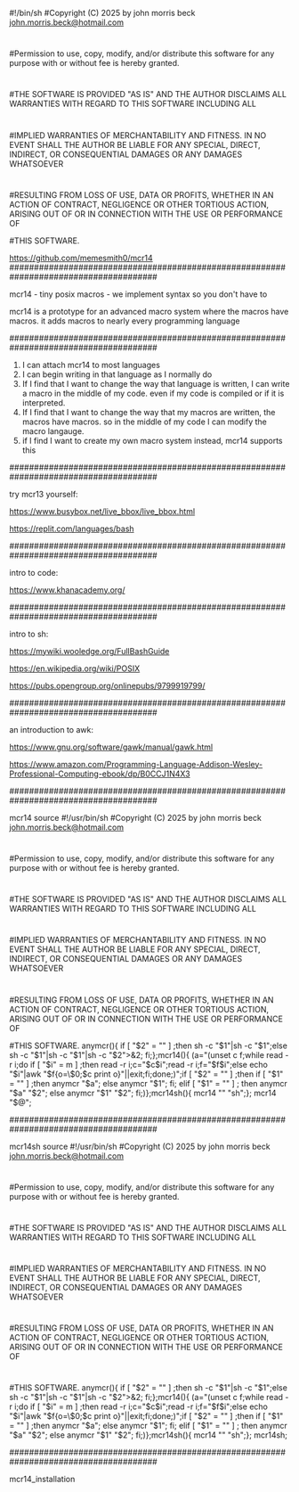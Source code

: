 #!/bin/sh
#Copyright (C) 2025 by john morris beck <john.morris.beck@hotmail.com>
#
#Permission to use, copy, modify, and/or distribute this software for any purpose with or without fee is hereby granted.
#
#THE SOFTWARE IS PROVIDED "AS IS" AND THE AUTHOR DISCLAIMS ALL WARRANTIES WITH REGARD TO THIS SOFTWARE INCLUDING ALL
#
#IMPLIED WARRANTIES OF MERCHANTABILITY AND FITNESS. IN NO EVENT SHALL THE AUTHOR BE LIABLE FOR ANY SPECIAL, DIRECT, INDIRECT, OR CONSEQUENTIAL DAMAGES OR ANY DAMAGES WHATSOEVER
#
#RESULTING FROM LOSS OF USE, DATA OR PROFITS, WHETHER IN AN ACTION OF CONTRACT, NEGLIGENCE OR OTHER TORTIOUS ACTION, ARISING OUT OF OR IN CONNECTION WITH THE USE OR PERFORMANCE OF

#THIS SOFTWARE.

https://github.com/memesmith0/mcr14
######################################################################################

mcr14 - tiny posix macros - we implement syntax so you don't have to

mcr14 is a prototype for an advanced macro system where the macros have macros.
it adds macros to nearly every programming language

######################################################################################

1. I can attach mcr14 to most languages
2. I can begin writing in that language as I normally do
3. If I find that I want to change the way that language is written, I can write a macro in the middle of my code. even if my code is compiled or if it is interpreted.
4. If I find that I want to change the way that my macros are written, the macros have macros. so in the middle of my code I can modify the macro langauge.
5. if I find I want to create my own macro system instead, mcr14 supports this

######################################################################################

try mcr13 yourself:

https://www.busybox.net/live_bbox/live_bbox.html

https://replit.com/languages/bash

######################################################################################

intro to code:

https://www.khanacademy.org/

######################################################################################

intro to sh:

https://mywiki.wooledge.org/FullBashGuide

https://en.wikipedia.org/wiki/POSIX

https://pubs.opengroup.org/onlinepubs/9799919799/

######################################################################################

an introduction to awk:

https://www.gnu.org/software/gawk/manual/gawk.html

https://www.amazon.com/Programming-Language-Addison-Wesley-Professional-Computing-ebook/dp/B0CCJ1N4X3

######################################################################################

mcr14 source
#!/usr/bin/sh
#Copyright (C) 2025 by john morris beck <john.morris.beck@hotmail.com>
#
#Permission to use, copy, modify, and/or distribute this software for any purpose with or without fee is hereby granted.
#
#THE SOFTWARE IS PROVIDED "AS IS" AND THE AUTHOR DISCLAIMS ALL WARRANTIES WITH REGARD TO THIS SOFTWARE INCLUDING ALL
#
#IMPLIED WARRANTIES OF MERCHANTABILITY AND FITNESS. IN NO EVENT SHALL THE AUTHOR BE LIABLE FOR ANY SPECIAL, DIRECT, INDIRECT, OR CONSEQUENTIAL DAMAGES OR ANY DAMAGES WHATSOEVER
#
#RESULTING FROM LOSS OF USE, DATA OR PROFITS, WHETHER IN AN ACTION OF CONTRACT, NEGLIGENCE OR OTHER TORTIOUS ACTION, ARISING OUT OF OR IN CONNECTION WITH THE USE OR PERFORMANCE OF

#THIS SOFTWARE.
anymcr(){ if [ "$2" = "" ] ;then sh -c "$1"|sh -c "$1";else sh -c "$1"|sh -c "$1"|sh -c "$2">&2; fi;};mcr14(){ (a="(unset c f;while read -r i;do if [ \"\$i\" = m ] ;then read -r i;c=\"\$c\$i\";read -r i;f=\"\$f\$i\";else echo \"\$i\"|awk \"\$f{o=\\\$0;\$c print o}\"||exit;fi;done;)";if [ "$2" = "" ] ;then if  [ "$1" = "" ] ;then anymcr "$a"; else anymcr "$1"; fi; elif [ "$1" = "" ] ; then anymcr "$a" "$2"; else anymcr "$1" "$2"; fi;)};mcr14sh(){ mcr14 "" "sh";};
mcr14 "$@";

######################################################################################

mcr14sh source
#!/usr/bin/sh
#Copyright (C) 2025 by john morris beck <john.morris.beck@hotmail.com>
#
#Permission to use, copy, modify, and/or distribute this software for any purpose with or without fee is hereby granted.
#
#THE SOFTWARE IS PROVIDED "AS IS" AND THE AUTHOR DISCLAIMS ALL WARRANTIES WITH REGARD TO THIS SOFTWARE INCLUDING ALL
#
#IMPLIED WARRANTIES OF MERCHANTABILITY AND FITNESS. IN NO EVENT SHALL THE AUTHOR BE LIABLE FOR ANY SPECIAL, DIRECT, INDIRECT, OR CONSEQUENTIAL DAMAGES OR ANY DAMAGES WHATSOEVER
#
#RESULTING FROM LOSS OF USE, DATA OR PROFITS, WHETHER IN AN ACTION OF CONTRACT, NEGLIGENCE OR OTHER TORTIOUS ACTION, ARISING OUT OF OR IN CONNECTION WITH THE USE OR PERFORMANCE OF
#
#THIS SOFTWARE.
anymcr(){ if [ "$2" = "" ] ;then sh -c "$1"|sh -c "$1";else sh -c "$1"|sh -c "$1"|sh -c "$2">&2; fi;};mcr14(){ (a="(unset c f;while read -r i;do if [ \"\$i\" = m ] ;then read -r i;c=\"\$c\$i\";read -r i;f=\"\$f\$i\";else echo \"\$i\"|awk \"\$f{o=\\\$0;\$c print o}\"||exit;fi;done;)";if [ "$2" = "" ] ;then if  [ "$1" = "" ] ;then anymcr "$a"; else anymcr "$1"; fi; elif [ "$1" = "" ] ; then anymcr "$a" "$2"; else anymcr "$1" "$2"; fi;)};mcr14sh(){ mcr14 "" "sh";};
mcr14sh;

######################################################################################

mcr14_installation




